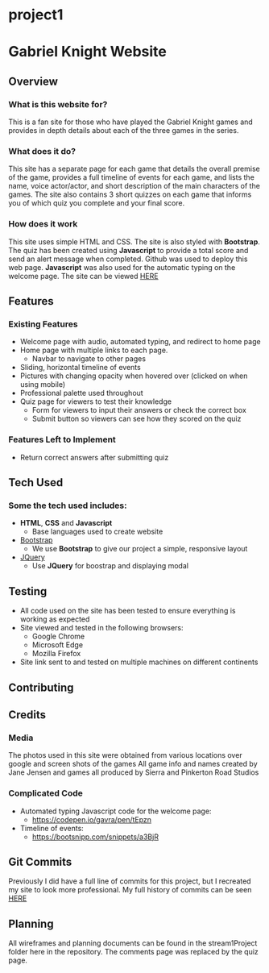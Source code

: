# project1
# Gabriel Knight Website
 
## Overview
 
### What is this website for?
 
This is a fan site for those who have played the Gabriel Knight games and provides in depth details about each of the three games in the series. 
 
### What does it do?
 
This site has a separate page for each game that details the overall premise of the game, provides a full timeline of events for each game, and lists the name, voice actor/actor, and short description of the main characters of the games. The site also contains 3 short quizzes on each game that informs you of which quiz you complete and your final score.
 
### How does it work
 
This site uses simple HTML and CSS. The site is also styled with **Bootstrap**. The quiz has been created using **Javascript** to provide a total score and send an alert message when completed. Github was used to deploy this web page. **Javascript** was also used for the automatic typing on the welcome page. The site can be viewed [HERE](https://rmschrader1994.github.io/Stream1_Porject/)

## Features
 
### Existing Features
- Welcome page with audio, automated typing, and redirect to home page
- Home page with multiple links to each page.
  - Navbar to navigate to other pages
- Sliding, horizontal timeline of events
- Pictures with changing opacity when hovered over (clicked on when using mobile)
- Professional palette used throughout
- Quiz page for viewers to test their knowledge
    - Form for viewers to input their answers or check the correct box
    - Submit button so viewers can see how they scored on the quiz

### Features Left to Implement
- Return correct answers after submitting quiz

## Tech Used

### Some the tech used includes:
- **HTML**, **CSS** and **Javascript**
  - Base languages used to create website
- [Bootstrap](http://getbootstrap.com/)
    - We use **Bootstrap** to give our project a simple, responsive layout
- [JQuery](https://jquery.com)
    - Use **JQuery** for boostrap and displaying modal

## Testing
- All code used on the site has been tested to ensure everything is working as expected
- Site viewed and tested in the following browsers:
  - Google Chrome
  - Microsoft Edge
  - Mozilla Firefox
- Site link sent to and tested on multiple machines on different continents

## Contributing
 

## Credits

### Media
The photos used in this site were obtained from various locations over google and screen shots of the games
All game info and names created by Jane Jensen and games all produced by Sierra and Pinkerton Road Studios

### Complicated Code
- Automated typing Javascript code for the welcome page:
    - https://codepen.io/gavra/pen/tEpzn
- Timeline of events:
    - https://bootsnipp.com/snippets/a3BjR


## Git Commits
Previously I did have a full line of commits for this project, but I recreated my site to look more professional. My full history of commits can be seen [HERE](https://github.com/RMSchrader1994/project1)

## Planning
All wireframes and planning documents can be found in the stream1Project folder here in the repository. The comments page was replaced by the quiz page.